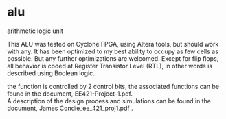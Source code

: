 # alu
arithmetic logic unit

This ALU was tested on Cyclone FPGA, using Altera tools, but should work with any.  It has been optimized to my best ability to occupy as few cells as possible.  But any further optimizations are welcomed. Except for flip flops, all behavior is coded at Register Transistor Level (RTL), in other words is described using Boolean logic.

the function is controlled by 2 control bits, the associated functions can be found in the document, EE421-Project-1.pdf.  
A description of the design process and simulations can be found in the document, James Condie_ee_421_proj1.pdf .

